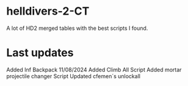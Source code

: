 # helldivers-2-CT
A lot of HD2 merged tables with the best scripts I found.

# Last updates
Added Inf Backpack 11/08/2024
Added Climb All Script
Added mortar projectile changer Script
Updated cfemen´s unlockall
